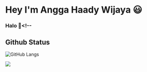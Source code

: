 # Hey I'm Angga Haady Wijaya :smiley:
### Halo 👋<!-- 

## Github Status
![GitHub Langs](https://github-readme-stats.vercel.app/api/top-langs/?username=angga150&layout=compact&theme=blue-green)

<img src="{https://img.shields.io/badge/Instagram-E4405F?style=for-the-badge&logo=instagram&logoColor=white}" />
